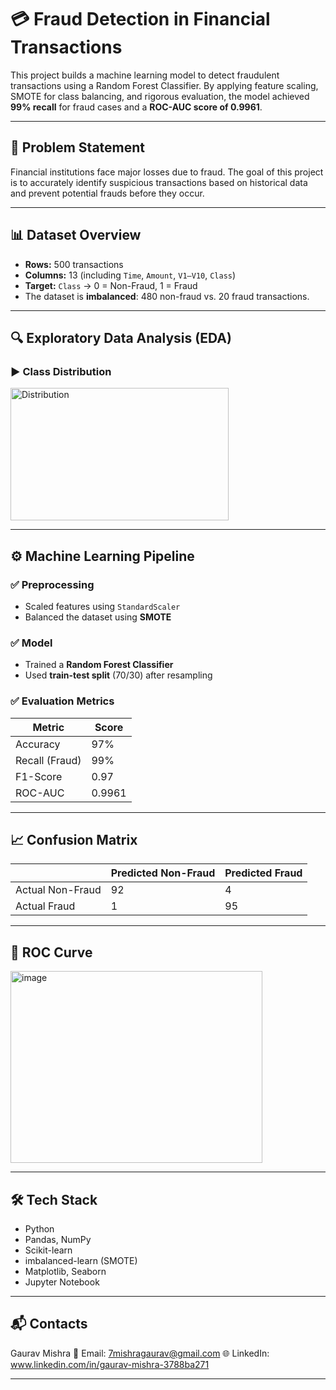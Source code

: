 # 💳 Fraud Detection in Financial Transactions

This project builds a machine learning model to detect fraudulent transactions using a Random Forest Classifier. By applying feature scaling, SMOTE for class balancing, and rigorous evaluation, the model achieved **99% recall** for fraud cases and a **ROC-AUC score of 0.9961**.

---

## 📌 Problem Statement

Financial institutions face major losses due to fraud. The goal of this project is to accurately identify suspicious transactions based on historical data and prevent potential frauds before they occur.

---

## 📊 Dataset Overview

- **Rows:** 500 transactions  
- **Columns:** 13 (including `Time`, `Amount`, `V1–V10`, `Class`)  
- **Target:** `Class` → 0 = Non-Fraud, 1 = Fraud  
- The dataset is **imbalanced**: 480 non-fraud vs. 20 fraud transactions.

---

## 🔍 Exploratory Data Analysis (EDA)

### ▶️ Class Distribution

<img width="349" height="212" alt="Distribution" src="https://github.com/user-attachments/assets/5169ef0c-b955-427a-ba8f-a71824654a47" />

---

## ⚙️ Machine Learning Pipeline

### ✅ Preprocessing
- Scaled features using `StandardScaler`
- Balanced the dataset using **SMOTE**

### ✅ Model
- Trained a **Random Forest Classifier**
- Used **train-test split** (70/30) after resampling

### ✅ Evaluation Metrics
| Metric        | Score |
|---------------|-------|
| Accuracy      | 97%   |
| Recall (Fraud)| 99%   |
| F1-Score      | 0.97  |
| ROC-AUC       | 0.9961|

---

## 📈 Confusion Matrix

|               | Predicted Non-Fraud | Predicted Fraud |
|---------------|---------------------|-----------------|
| Actual Non-Fraud | 92                  | 4               |
| Actual Fraud      | 1                   | 95              |

---

## 🧠 ROC Curve

<img width="403" height="307" alt="image" src="https://github.com/user-attachments/assets/e194faae-6fcf-4fea-9a6c-4de7e2dee8f1" />

---

## 🛠️ Tech Stack

- Python
- Pandas, NumPy
- Scikit-learn
- imbalanced-learn (SMOTE)
- Matplotlib, Seaborn
- Jupyter Notebook

---

## 📬 Contacts

Gaurav Mishra
📧 Email: 7mishragaurav@gmail.com
🌐 LinkedIn: www.linkedin.com/in/gaurav-mishra-3788ba271

---




